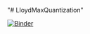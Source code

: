 "# LloydMaxQuantization" 

[![Binder](https://mybinder.org/badge_logo.svg)](https://mybinder.org/v2/gh/SushantGautam/LloydMaxQuantization/main)

